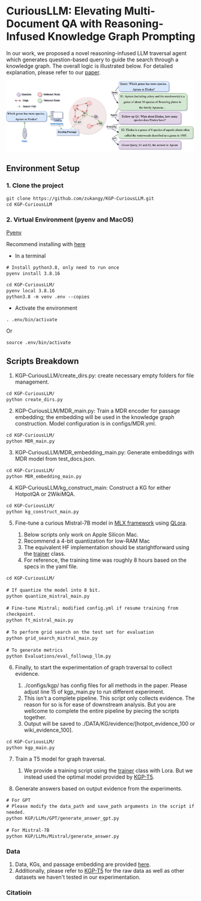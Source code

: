 # CuriousLLM: Elevating Multi-Document QA with Reasoning-Infused Knowledge Graph Prompting

In our work, we proposed a novel reasoning-infused LLM traversal agent which generates question-based query to guide the search through a knowledge graph. The overall logic is illustrated below. For detailed explanation, please refer to our [paper]().

![Flowchart](/images/workflow.png)

## Environment Setup
### 1. Clone the project
```
git clone https://github.com/zukangy/KGP-CuriousLLM.git
cd KGP-CuriousLLM
```

### 2. Virtual Environment (pyenv and MacOS)

[Pyenv](https://github.com/pyenv/pyenv)

Recommend installing with [here](https://github.com/pyenv/pyenv?tab=readme-ov-file#basic-github-checkout)

* In a terminal

```
# Install python3.8, only need to run once
pyenv install 3.8.16
```

```
cd KGP-CuriousLLM/
pyenv local 3.8.16
python3.8 -m venv .env --copies
```
* Activate the environment
```
. .env/bin/activate
```
Or
```
source .env/bin/activate
```

## Scripts Breakdown
1) KGP-CuriousLLM/create_dirs.py: create necessary empty folders for file management.
```
cd KGP-CuriousLLM/
python create_dirs.py
```
2) KGP-CuriousLLM/MDR_main.py: Train a MDR encoder for passage embedding; the embedding will be used in the knowledge graph construction. Model configuration is in configs/MDR.yml.
```
cd KGP-CuriousLLM/
python MDR_main.py
```
3) KGP-CuriousLLM/MDR_embedding_main.py: Generate embeddings with MDR model from test_docs.json.
```
cd KGP-CuriousLLM/
python MDR_embedding_main.py
```
4) KGP-CuriousLLM/kg_construct_main: Construct a KG for either HotpotQA or 2WikiMQA.
```
cd KGP-CuriousLLM/
python kg_construct_main.py
```
5) Fine-tune a curious Mistral-7B model in [MLX framework](https://github.com/ml-explore/mlx) using [QLora](https://github.com/ml-explore/mlx-examples/tree/main/lora).

    1) Below scripts only work on Apple Silicon Mac. 
    2) Recommend a 4-bit quantization for low-RAM Mac
    3) The equivalent HF implementation should be starightforward using the [trainer](https://huggingface.co/docs/transformers/main_classes/trainer) class. 
    4) For reference, the training time was roughly 8 hours based on the specs in the yaml file. 
```
cd KGP-CuriousLLM/

# If quantize the model into 8 bit.
python quantize_mistral_main.py

# Fine-tune Mistral; modified config.yml if resume training from checkpoint.
python ft_mistral_main.py

# To perform grid search on the test set for evaluation
python grid_search_mistral_main.py

# To generate metrics
python Evaluations/eval_followup_llm.py
``` 

6) Finally, to start the experimentation of graph traversal to collect evidence.

    1. ./configs/kgp/ has config files for all methods in the paper. Please adjust line 15 of kgp_main.py to run different experiment.  
    2. This isn't a complete pipeline. This script only collects evidence. The reason for so is for ease of downstream analysis. But you are wellcome to complete the entire pipeline by piecing the scripts together. 
    3. Output will be saved to ./DATA/KG/evidence/[hotpot_evidence_100 or wiki_evidence_100].
```
cd KGP-CuriousLLM/
python kgp_main.py
```

7) Train a T5 model for graph traversal. 

    1. We provide a training script using the [trainer](https://huggingface.co/docs/transformers/main_classes/trainer) class with Lora. But we instead used the optimal model provided by [KGP-T5](https://github.com/YuWVandy/KG-LLM-MDQA). 

8) Generate answers based on output evidence from the experiments. 
```
# For GPT
# Please modify the data_path and save_path arguments in the script if needed. 
python KGP/LLMs/GPT/generate_answer_gpt.py

# For Mistral-7B
python KGP/LLMs/Mistral/generate_answer.py
```

### Data
1. Data, KGs, and passage embedding are provided [here](https://drive.google.com/drive/folders/1sdgi9g5uuXARsLzveDwoeoi4xKf0eg4V?usp=sharing).
2. Additionally, please refer to [KGP-T5](https://github.com/YuWVandy/KG-LLM-MDQA) for the raw data as well as other datasets we haven't tested in our experimentation.



### Citatioin